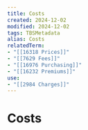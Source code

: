 ```yaml
---
title: Costs
created: 2024-12-02
modified: 2024-12-02
tags: TBSMetadata
alias: Costs
relatedTerm:
- "[[16318 Prices]]"
- "[[7629 Fees]]"
- "[[16976 Purchasing]]"
- "[[16232 Premiums]]"
use:
- "[[2984 Charges]]"
---
```

# Costs
